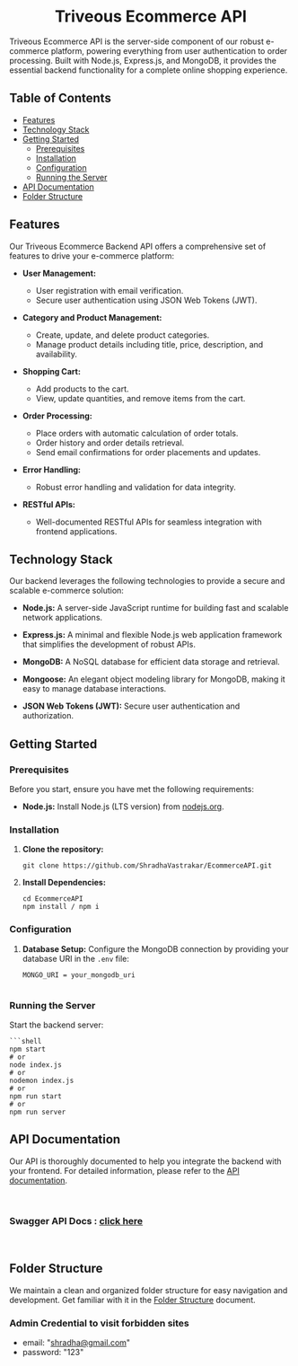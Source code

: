 <h1 align="center">Triveous Ecommerce API</h1>


Triveous Ecommerce API is the server-side component of our robust e-commerce platform,  powering everything from user authentication to order processing. Built with Node.js, Express.js, and MongoDB, it provides the essential backend functionality for a complete online shopping experience.

## Table of Contents

- [Features](#features)
- [Technology Stack](#technology-stack)
- [Getting Started](#getting-started)
  - [Prerequisites](#prerequisites)
  - [Installation](#installation)
  - [Configuration](#configuration)
  - [Running the Server](#running-the-server)
- [API Documentation](#api-documentation)
- [Folder Structure](#folder-structure)

## Features

Our Triveous Ecommerce Backend API offers a comprehensive set of features to drive your e-commerce platform:

- **User Management:**
  - User registration with email verification.
  - Secure user authentication using JSON Web Tokens (JWT).

- **Category and Product Management:**
  - Create, update, and delete product categories.
  - Manage product details including title, price, description, and availability.

- **Shopping Cart:**
  - Add products to the cart.
  - View, update quantities, and remove items from the cart.

- **Order Processing:**
  - Place orders with automatic calculation of order totals.
  - Order history and order details retrieval.
  - Send email confirmations for order placements and updates.

- **Error Handling:**
  - Robust error handling and validation for data integrity.

- **RESTful APIs:**
  - Well-documented RESTful APIs for seamless integration with frontend applications.

## Technology Stack

Our backend leverages the following technologies to provide a secure and scalable e-commerce solution:

- **Node.js:** A server-side JavaScript runtime for building fast and scalable network applications.

- **Express.js:** A minimal and flexible Node.js web application framework that simplifies the development of robust APIs.

- **MongoDB:** A NoSQL database for efficient data storage and retrieval.

- **Mongoose:** An elegant object modeling library for MongoDB, making it easy to manage database interactions.

- **JSON Web Tokens (JWT):** Secure user authentication and authorization.

## Getting Started

### Prerequisites

Before you start, ensure you have met the following requirements:

- **Node.js:** Install Node.js (LTS version) from [nodejs.org](https://nodejs.org/).

### Installation

1. **Clone the repository:**

   ```shell
   git clone https://github.com/ShradhaVastrakar/EcommerceAPI.git

2. **Install Dependencies:**

    ```shell
    cd EcommerceAPI
    npm install / npm i

### Configuration

1. **Database Setup:** Configure the MongoDB connection by providing your database URI in the `.env` file:

    ```shell
    MONGO_URI = your_mongodb_uri


### Running the Server

Start the backend server:

    ```shell
    npm start
    # or
    node index.js
    # or
    nodemon index.js
    # or
    npm run start
    # or
    npm run server



## API Documentation

Our API is thoroughly documented to help you integrate the backend with your frontend. For detailed information, please refer to the [API documentation](docs/apidocs.md).

<br>

### Swagger API Docs :  <a href="http://52.22.2.243:8080/api-docs">click here</a>

<br>

## Folder Structure

We maintain a clean and organized folder structure for easy navigation and development. Get familiar with it in the [Folder Structure](docs/folderStructure.md) document.

### Admin Credential to visit forbidden sites
- email: "shradha@gmail.com"
- password: "123"
